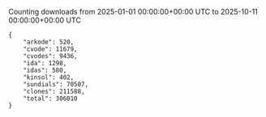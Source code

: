 
Counting downloads from 2025-01-01 00:00:00+00:00 UTC to 2025-10-11 00:00:00+00:00 UTC

```
{
    "arkode": 520,
    "cvode": 11679,
    "cvodes": 9436,
    "ida": 1298,
    "idas": 580,
    "kinsol": 402,
    "sundials": 70507,
    "clones": 211588,
    "total": 306010
}
```

